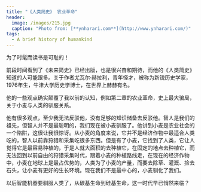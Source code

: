 ```yaml
---
title: "《人类简史》 农业革命"
header:
  image: /images/215.jpg
  caption: "Photo from: [**ynharari.com**](http://www.ynharari.com/)"
tags:
  - A brief history of humankind
---
```





 为了时髦而读书是可耻的！

 前段时间看到了《未来简史》已经出版，也是很兴奋和期待，而他的《人类简史》知道的人可能跟多。关于作者尤瓦尔·赫拉利，青年怪才，被称为新锐历史学家，1976年生，牛津大学历史学博士，在世界上赫赫有名。

 他的一些观点确实颠覆了我以前的认知，例如第二章的农业革命，史上最大骗局，关于小麦与人类的驯服关系。

 他有很多观点，至少我无法反驳他，没有足够的知识储备去反驳他。智人是我们的祖先，但智人并不是最聪明的，我们现在被小麦驯服了。他讲到小麦是农业社会的一个陷阱，这很让我很惊讶。从小麦的角度来说，它并不是经济作物中最适合人类吃的，智人以前靠狩猎和采集吃很多东西。但是有了小麦，它找到了人类，它让人觉得它是最容易种植的，于是人就大面积的去种植它，在固定的地点去种植它，而无法回到以前自由的狩猎采集时代，跟着小麦的种植路线走，在现在的经济作物中，小麦在地球上是最占优势的，人类为了小麦的产量，而要去除草、灌溉、捡去石头，让小麦有更好的生长环境。现在我们不是最中心的，小麦驯化了我们。

 以后智能机器要驯服人类了，从碳基生命到硅基生命，这一时代早已悄然来临？
